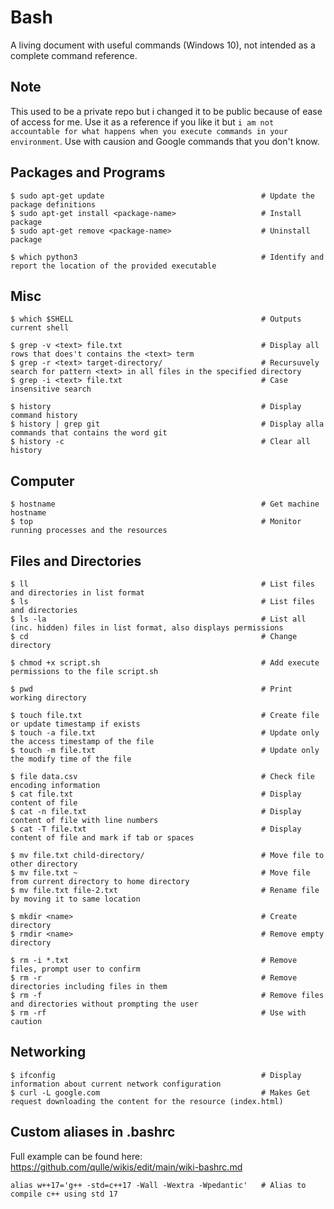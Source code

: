 # Bash
A living document with useful commands (Windows 10), not intended as a complete command reference.

## Note
This used to be a private repo but i changed it to be public because of ease of access for me. Use it as a reference if you like it but `i am not accountable for what happens when you execute commands in your environment`. Use with causion and Google commands that you don't know.


## Packages and Programs
```
$ sudo apt-get update                                   # Update the package definitions
$ sudo apt-get install <package-name>                   # Install package
$ sudo apt-get remove <package-name>                    # Uninstall package

$ which python3                                         # Identify and report the location of the provided executable
```

## Misc
```
$ which $SHELL                                          # Outputs current shell

$ grep -v <text> file.txt                               # Display all rows that does't contains the <text> term
$ grep -r <text> target-directory/                      # Recursuvely search for pattern <text> in all files in the specified directory
$ grep -i <text> file.txt                               # Case insensitive search

$ history                                               # Display command history
$ history | grep git                                    # Display alla commands that contains the word git
$ history -c                                            # Clear all history
```

## Computer
```
$ hostname                                              # Get machine hostname
$ top                                                   # Monitor running processes and the resources
```

## Files and Directories
```
$ ll                                                    # List files and directories in list format
$ ls                                                    # List files and directories
$ ls -la                                                # List all (inc. hidden) files in list format, also displays permissions
$ cd                                                    # Change directory

$ chmod +x script.sh                                    # Add execute permissions to the file script.sh

$ pwd                                                   # Print working directory

$ touch file.txt                                        # Create file or update timestamp if exists
$ touch -a file.txt                                     # Update only the access timestamp of the file
$ touch -m file.txt                                     # Update only the modify time of the file

$ file data.csv                                         # Check file encoding information
$ cat file.txt                                          # Display content of file
$ cat -n file.txt                                       # Display content of file with line numbers 
$ cat -T file.txt                                       # Display content of file and mark if tab or spaces

$ mv file.txt child-directory/                          # Move file to other directory
$ mv file.txt ~                                         # Move file from current directory to home directory
$ mv file.txt file-2.txt                                # Rename file by moving it to same location

$ mkdir <name>                                          # Create directory
$ rmdir <name>                                          # Remove empty directory

$ rm -i *.txt                                           # Remove files, prompt user to confirm
$ rm -r                                                 # Remove directories including files in them
$ rm -f                                                 # Remove files and directories without prompting the user
$ rm -rf                                                # Use with caution
```

## Networking
```
$ ifconfig                                              # Display information about current network configuration
$ curl -L google.com                                    # Makes Get request downloading the content for the resource (index.html)
```

## Custom aliases in .bashrc
Full example can be found here: https://github.com/qulle/wikis/edit/main/wiki-bashrc.md
```
alias w++17='g++ -std=c++17 -Wall -Wextra -Wpedantic'   # Alias to compile c++ using std 17
```
